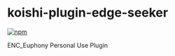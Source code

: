 # koishi-plugin-edge-seeker

[![npm](https://img.shields.io/npm/v/koishi-plugin-edge-seeker?style=flat-square)](https://www.npmjs.com/package/koishi-plugin-edge-seeker)

ENC_Euphony Personal Use Plugin
